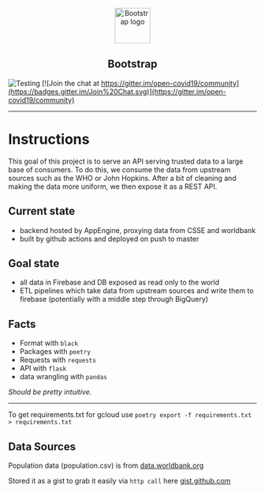 <p align="center">
  <a href="https://github.com/open-covid19/covid19-api">
    <img src="https://data.remondevries.com/openconvid19/logo.svg" alt="Bootstrap logo" width="72" height="72">
  </a>
</p>

<h2 align="center">Bootstrap</h2>

![Testing](https://github.com/pascalwhoop/covid19-api/workflows/Testing/badge.svg)
[![Join the chat at https://gitter.im/open-covid19/community](https://badges.gitter.im/Join%20Chat.svg)](https://gitter.im/open-covid19/community)

---

# Instructions

This goal of this project is to serve an API serving trusted data to a large base of consumers. To do this, we consume the data from upstream sources such as the WHO or John Hopkins. After a bit of cleaning and making the data more uniform, we then expose it as a REST API.

## Current state

- backend hosted by AppEngine, proxying data from CSSE and worldbank
- built by github actions and deployed on push to master

## Goal state

- all data in Firebase and DB exposed as read only to the world
- ETL pipelines which take data from upstream sources and write them to firebase (potentially with a middle step through BigQuery)

## Facts 

- Format with `black`
- Packages with `poetry`
- Requests with `requests` 
- API with `flask`
- data wrangling with `pandas`

_Should be pretty intuitive._

---

To get requirements.txt for gcloud use `poetry export -f requirements.txt > requirements.txt`

## Data Sources

Population data (population.csv) is from [data.worldbank.org](https://data.worldbank.org/indicator/SP.POP.TOTL?end=2016&start=2016&view=bar)

Stored it as a gist to grab it easily via `http call` here [gist.github.com](https://gist.github.com/pascalwhoop/a38a70f1fc60711856ca2e6fea79e4e3)
